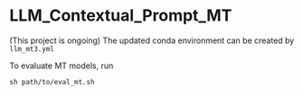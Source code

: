 # LLM_Contextual_Prompt_MT
(This project is ongoing)
The updated conda environment can be created by ```llm_mt3.yml``` 

To evaluate MT models, run
```
sh path/to/eval_mt.sh 
```
